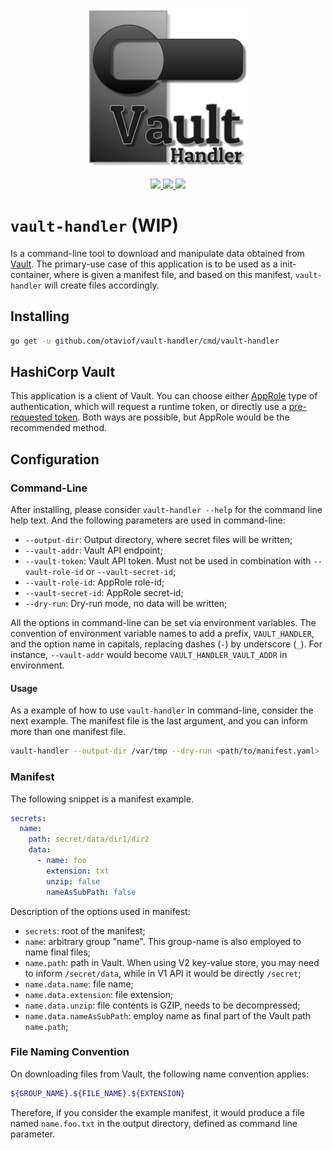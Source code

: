 <p align="center">
    <img src ="./assets/logo/vault-handler.png"/>
</p>
<p align="center">
    <a alt="GoReport" href="https://goreportcard.com/report/github.com/otaviof/vault-handler">
        <img src="https://goreportcard.com/badge/github.com/otaviof/vault-handler">
    </a>
    <a alt="Code Coverage" href="https://codecov.io/gh/otaviof/vault-handler">
        <img src="https://codecov.io/gh/otaviof/vault-handler/branch/master/graph/badge.svg">
    </a>
    <a alt="Build Status" href="https://travis-ci.com/otaviof/vault-handler">
        <img src="https://travis-ci.com/otaviof/vault-handler.svg?branch=master">
    </a>
</p>

# `vault-handler` (WIP)

Is a command-line tool to download and manipulate data obtained from
[Vault](https://www.vaultproject.io). The primary-use case of this application is to be used as a
init-container, where is given a manifest file, and based on this manifest, `vault-handler` will
create files accordingly.

## Installing

``` bash
go get -u github.com/otaviof/vault-handler/cmd/vault-handler
```

## HashiCorp Vault

This application is a client of Vault. You can choose either
[AppRole](https://www.vaultproject.io/docs/auth/approle.html) type of authentication, which will
request a runtime token, or directly use a
[pre-requested token](https://www.vaultproject.io/docs/auth/token.html). Both ways are possible, but
AppRole would be the recommended method.

## Configuration

### Command-Line

After installing, please consider `vault-handler --help` for the command line help text. And the
following parameters are used in command-line:

- `--output-dir`: Output directory, where secret files will be written;
- `--vault-addr`: Vault API endpoint;
- `--vault-token`: Vault API token. Must not be used in combination with `--vault-role-id` or
  `--vault-secret-id`;
- `--vault-role-id`: AppRole role-id;
- `--vault-secret-id`: AppRole secret-id;
- `--dry-run`: Dry-run mode, no data will be written;

All the options in command-line can be set via environment variables. The convention of
environment variable names to add a prefix, `VAULT_HANDLER`, and the option name in capitals,
replacing dashes (`-`) by underscore (`_`). For instance, `--vault-addr` would become
`VAULT_HANDLER_VAULT_ADDR` in environment.

#### Usage

As a example of how to use `vault-handler` in command-line, consider the next example. The manifest
file is the last argument, and you can inform more than one manifest file.

``` bash
vault-handler --output-dir /var/tmp --dry-run <path/to/manifest.yaml>
```

### Manifest

The following snippet is a manifest example.

``` yaml
secrets:
  name:
    path: secret/data/dir1/dir2
    data:
      - name: foo
        extension: txt
        unzip: false
        nameAsSubPath: false
```

Description of the options used in manifest:

- `secrets`: root of the manifest;
- `name`: arbitrary group "name". This group-name is also employed to name final files;
- `name.path`: path in Vault. When using V2 key-value store, you may need to inform
  `/secret/data`, while in V1 API it would be directly `/secret`;
- `name.data.name`: file name;
- `name.data.extension`: file extension;
- `name.data.unzip`: file contents is GZIP, needs to be decompressed;
- `name.data.nameAsSubPath`: employ name as final part of the Vault path `name.path`;

### File Naming Convention

On downloading files from Vault, the following name convention applies:

``` bash
${GROUP_NAME}.${FILE_NAME}.${EXTENSION}
```

Therefore, if you consider the example manifest, it would produce a file named `name.foo.txt` in
the output directory, defined as command line parameter.






